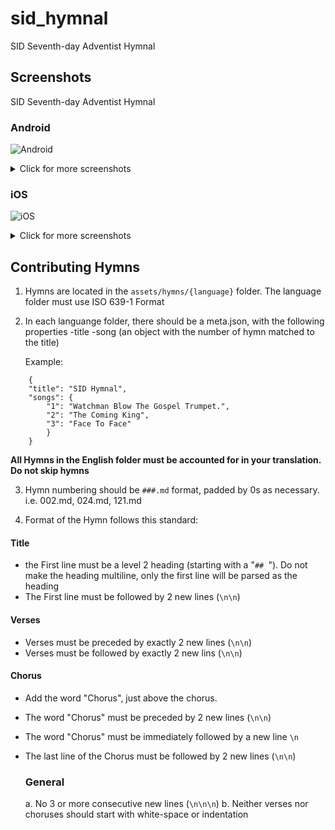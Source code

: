 # sid_hymnal

SID Seventh-day Adventist Hymnal

## Screenshots

SID Seventh-day Adventist Hymnal

### Android
![Android](https://raw.githubusercontent.com/sidadventist/sid_hymnal/master/screenshots/android_song.png)
<details>
  <summary>
    Click for more screenshots
  </summary>

![Android](https://raw.githubusercontent.com/sidadventist/sid_hymnal/master/screenshots/android_search.png)
  
![Android](https://raw.githubusercontent.com/sidadventist/sid_hymnal/master/screenshots/android_settings.png)

![Android](https://raw.githubusercontent.com/sidadventist/sid_hymnal/master/screenshots/android_dark.png)

</details>


### iOS
![iOS](https://raw.githubusercontent.com/sidadventist/sid_hymnal/master/screenshots/ios_song.png)
<details>
  <summary>
    Click for more screenshots
  </summary>
  
![iOS](https://raw.githubusercontent.com/sidadventist/sid_hymnal/master/screenshots/ios_search.png)
  
![iOS](https://raw.githubusercontent.com/sidadventist/sid_hymnal/master/screenshots/ios_settings.png)

![iOS](https://raw.githubusercontent.com/sidadventist/sid_hymnal/master/screenshots/ios_dark.png)

</details>

## Contributing Hymns

1. Hymns are located in the `assets/hymns/{language}` folder. The language folder must use ISO 639-1 Format

2. In each languange folder, there should be a meta.json, with the following properties
    -title
    -song (an object with the number of hymn matched to the title)

    Example:
```
    {
    "title": "SID Hymnal",
    "songs": {
        "1": "Watchman Blow The Gospel Trumpet.",
        "2": "The Coming King",
        "3": "Face To Face"
        }
    }
```

**All Hymns in the English folder must be accounted for in your translation. Do not skip hymns**

3. Hymn numbering should be `###.md` format, padded by 0s as necessary. i.e. 002.md, 024.md, 121.md

4. Format of the Hymn follows this standard:

  #### Title
  - the First line must be a level 2 heading (starting with a "`## `"). Do not make the heading multiline, only the first line will be parsed as the heading
  - The First line must be followed by 2 new lines (`\n\n`)

  #### Verses
  - Verses must be preceded by exactly 2 new lines (`\n\n`)
  - Verses must be followed by exactly 2 new lins  (`\n\n`)

  #### Chorus
  - Add the word "Chorus", just above the chorus.
  - The word "Chorus" must be preceded by 2 new lines (`\n\n`)
  - The word "Chorus" must be immediately followed by a new line `\n`
  - The last line of the Chorus must be followed by 2 new lines (`\n\n`)

    ### General 
    a. No 3 or more consecutive new lines (`\n\n\n`)
    b. Neither verses nor choruses should start with white-space or indentation



